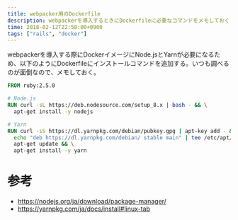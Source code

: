 ```yaml
---
title: webpacker用のDockerfile
description: webpackerを導入するときにDockerfileに必要なコマンドをメモしておく
time: 2018-02-12T22:58:00+0900
tags: ["rails", "docker"]
---
```


webpackerを導入する際にDockerイメージにNode.jsとYarnが必要になるため、以下のようにDockerfileにインストールコマンドを追加する。いつも調べるのが面倒なので、メモしておく。

```dockerfile
FROM ruby:2.5.0

# Node.js
RUN curl -sL https://deb.nodesource.com/setup_8.x | bash - && \
  apt-get install -y nodejs

# Yarn
RUN curl -sS https://dl.yarnpkg.com/debian/pubkey.gpg | apt-key add - && \
  echo "deb https://dl.yarnpkg.com/debian/ stable main" | tee /etc/apt/sources.list.d/yarn.list && \
  apt-get update && \
  apt-get install -y yarn
```

# 参考
* https://nodejs.org/ja/download/package-manager/
* https://yarnpkg.com/ja/docs/install#linux-tab
